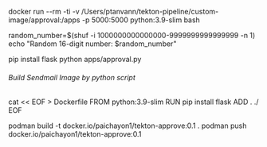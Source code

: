 docker run --rm -ti -v /Users/ptanvann/tekton-pipeline/custom-image/approval:/apps -p 5000:5000 python:3.9-slim bash

random_number=$(shuf -i 1000000000000000-9999999999999999 -n 1)
echo "Random 16-digit number: $random_number"



pip install flask
python apps/approval.py <approvecode>


###### Build Sendmail Image by python script
cat << EOF > Dockerfile
FROM python:3.9-slim
RUN pip install flask
ADD . ./
EOF

podman build -t docker.io/paichayon1/tekton-approve:0.1  .
podman push docker.io/paichayon1/tekton-approve:0.1 